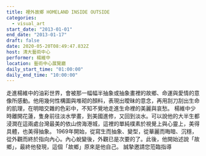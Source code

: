 ```yaml
---
title: 裡外故鄉 HOMELAND INSIDE OUTSIDE
categories:
  - visual_art
start_date: "2013-01-01"
end_date: "2013-01-17"
draft: false
date: 2020-05-20T08:49:47.832Z
host: 清大藝術中心
performer: 楊維中
location: 藝術中心展覽廳
daily_start_time: "01:00:00"
daily_end_time: "10:00:00"
---
```


走進楊維中的油彩世界，會被那一幅幅半抽象或抽象畫裡的故鄉、命運與愛情的意像所感動。他用幾何性構圖與堆砌的顏料，表現出曖昧的意念，再用刮刀刮出生命的肌理，在明暗交雜的色彩中，不知不覺地走進生命裡的美麗與哀愁。 楊維中少時離開花蓮，隻身前往淡水學畫，到美國進修，又回到淡水。可以說他的大半生都浸潤在這兩處台灣最美的依山傍海港城，這裡的單純樸素於視覺上與心靈上，美得具體，也美得抽象。 1969年開始，從寫生而抽象、變型，從華麗而晦暗、沉穩，從外觀而終於指向內心。內心蛻變後，外觀已是次要的了。此後，他開始述說「故鄉」，最終他發現，這個「故鄉」原來是他自己。 誠摯邀請您蒞臨指導